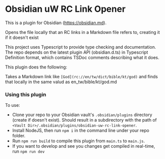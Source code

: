 # Obsidian uW RC Link Opener

This is a plugin for Obsidian (https://obsidian.md).

Opens the file locally that an  RC links in a Markdown file refers to, creating it if it doesn't exist

This project uses Typescript to provide type checking and documentation.
The repo depends on the latest plugin API (obsidian.d.ts) in Typescript Definition format, which contains TSDoc comments describing what it does.

This plugin does the following:

Takes a Markdown link like `[God](rc://en/tw/dict/bible/kt/god)` and finds that locally in the same valud as en_tw/bible/kt/god.md

### Using this plugin

To use:

- Clone your repo to your Obsidian vault's `.obsidian/plugins` directory (create if doesn't exist). Should result in a subdirectory with the path of `<Vault Dir>/.obsidian/plugins/obsidian-uw-rc-link-opener`.
- Install NodeJS, then run `npm i` in the command line under your repo folder.
- Run `npm run build` to compile this plugin from `main.ts` to `main.js`.
- If you want to develop and see you changes get compiled in real-time, run `npm run dev`
